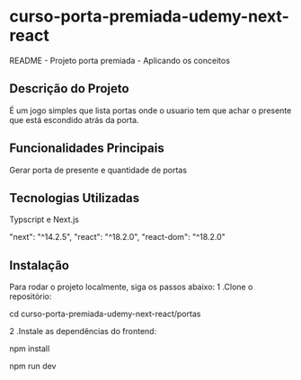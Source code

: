 # curso-porta-premiada-udemy-next-react
README - Projeto porta premiada - Aplicando os conceitos


## Descrição do Projeto
É um jogo simples que lista portas onde o usuario tem que achar o presente que está escondido atrás da porta.

## Funcionalidades Principais
Gerar porta de presente e quantidade de portas

## Tecnologias Utilizadas

Typscript e Next.js 

"next": "^14.2.5",
"react": "^18.2.0",
"react-dom": "^18.2.0"

## Instalação

Para rodar o projeto localmente, siga os passos abaixo:
1 .Clone o repositório:

cd curso-porta-premiada-udemy-next-react/portas

2 .Instale as dependências do frontend:

npm install

npm run dev
